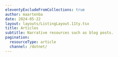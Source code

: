 ```yaml
---
eleventyExcludeFromCollections: true
author: maartenba
date: 2024-05-22
layout: layouts/ListingLayout.11ty.tsx
title: Articles
subtitle: Narrative resources such as blog posts.
pagination:
  resourceType: article
  channel: /dotnet/
---
```

